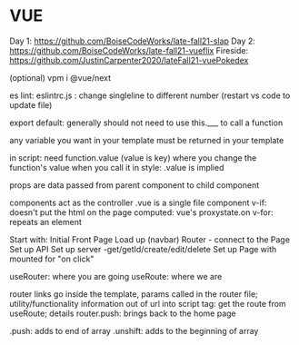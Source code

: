# VUE
Day 1: https://github.com/BoiseCodeWorks/late-fall21-slap
Day 2: https://github.com/BoiseCodeWorks/late-fall21-vueflix
Fireside: https://github.com/JustinCarpenter2020/lateFall21-vuePokedex


(optional) vpm i @vue/next

es lint: eslintrc.js : change singleline to different number (restart vs code to update file)

export default: generally should not need to use this.___ to call a function

any variable you want in your template must be returned in your template

in script: need function.value (value is key) where you change the function's value when you call it
in style: .value is implied

props are data passed from parent component to child component

components act as the controller
.vue is a single file component
v-if: doesn't put the html on the page
computed: vue's proxystate.on
v-for: repeats an element


Start with:
Initial Front Page Load up (navbar)
Router - connect to the Page
Set up API
Set up server
    -get/getId/create/edit/delete
Set up Page with mounted for "on click"


useRouter: where you are going
useRoute: where we are


router links go inside the template, params called in the router file; utility/functionality
information out of url into script tag: get the route from useRoute; details
router.push: brings back to the home page

.push: adds to end of array
.unshift: adds to the beginning of array